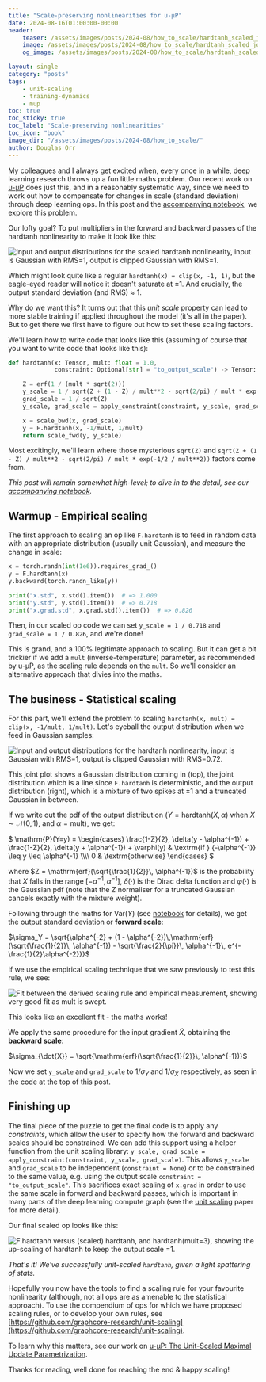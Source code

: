 ```yaml
---
title: "Scale-preserving nonlinearities for u-μP"
date: 2024-08-16T01:00:00-00:00
header:
    teaser: /assets/images/posts/2024-08/how_to_scale/hardtanh_scaled_joint.png
    image: /assets/images/posts/2024-08/how_to_scale/hardtanh_scaled_joint.png
    og_image: /assets/images/posts/2024-08/how_to_scale/hardtanh_scaled_joint.png

layout: single
category: "posts"
tags:
    - unit-scaling
    - training-dynamics
    - mup
toc: true
toc_sticky: true
toc_label: "Scale-preserving nonlinearities"
toc_icon: "book"
image_dir: "/assets/images/posts/2024-08/how_to_scale/"
author: Douglas Orr
---
```


My colleagues and I always get excited when, every once in a while, deep learning research throws up a fun little maths problem. Our recent work on [u-μP](https://arxiv.org/abs/2407.17465) does just this, and in a reasonably systematic way, since we need to work out how to compensate for changes in scale (standard deviation) through deep learning ops. In this post and the [accompanying notebook](https://github.com/graphcore-research/unit-scaling/blob/main/examples/how_to_scale.ipynb), we explore this problem.

Our lofty goal? To put multipliers in the forward and backward passes of the hardtanh nonlinearity to make it look like this:

<img class="constrained_img" src="{{ page.image_dir | append: 'hardtanh_scaled_joint.png' | relative_url }}"
    alt="Input and output distributions for the scaled hardtanh nonlinearity, input is Gaussian with RMS=1, output is clipped Gaussian with RMS=1.">

Which might look quite like a regular `hardtanh(x) = clip(x, -1, 1)`, but the eagle-eyed reader will notice it doesn't saturate at ±1. And crucially, the output standard deviation (and RMS) ≈ 1.

Why do we want this? It turns out that this _unit scale_ property can lead to more stable training if applied throughout the model (it's all in the paper). But to get there we first have to figure out how to set these scaling factors.

We'll learn how to write code that looks like this (assuming of course that you want to write code that looks like this):

```python
def hardtanh(x: Tensor, mult: float = 1.0,
             constraint: Optional[str] = "to_output_scale") -> Tensor:

    Z = erf(1 / (mult * sqrt(2)))
    y_scale = 1 / sqrt(Z + (1 - Z) / mult**2 - sqrt(2/pi) / mult * exp(-1/2 / mult**2))
    grad_scale = 1 / sqrt(Z)
    y_scale, grad_scale = apply_constraint(constraint, y_scale, grad_scale)

    x = scale_bwd(x, grad_scale)
    y = F.hardtanh(x, -1/mult, 1/mult)
    return scale_fwd(y, y_scale)
```

Most excitingly, we'll learn where those mysterious `sqrt(Z)` and `sqrt(Z + (1 - Z) / mult**2 - sqrt(2/pi) / mult * exp(-1/2 / mult**2))` factors come from.

_This post will remain somewhat high-level; to dive in to the detail, see our [accompanying notebook](https://github.com/graphcore-research/unit-scaling/blob/main/examples/how_to_scale.ipynb)._

## Warmup - Empirical scaling

The first approach to scaling an op like `F.hardtanh` is to feed in random data with an appropriate distribution (usually unit Gaussian), and measure the change in scale:

```python
x = torch.randn(int(1e6)).requires_grad_()
y = F.hardtanh(x)
y.backward(torch.randn_like(y))

print("x.std", x.std().item())  # => 1.000
print("y.std", y.std().item())  # => 0.718
print("x.grad.std", x.grad.std().item())  # => 0.826
```

Then, in our scaled op code we can set `y_scale = 1 / 0.718` and `grad_scale = 1 / 0.826`, and we're done!

This is grand, and a 100% legitimate approach to scaling. But it can get a bit trickier if we add a `mult` (inverse-temperature) parameter, as recommended by u-μP, as the scaling rule depends on the `mult`. So we'll consider an alternative approach that divies into the maths.

## The business - Statistical scaling

For this part, we'll extend the problem to scaling `hardtanh(x, mult) = clip(x, -1/mult, 1/mult)`. Let's eyeball the output distribution when we feed in Gaussian samples:

<img class="constrained_img_small" src="{{ page.image_dir | append: 'hardtanh_joint.png' | relative_url }}"
    alt="Input and output distributions for the hardtanh nonlinearity, input is Gaussian with RMS=1, output is clipped Gaussian with RMS=0.72.">

This joint plot shows a Gaussian distribution coming in (top), the joint distribution which is a line since `F.hardtanh` is deterministic, and the output distribution (right), which is a mixture of two spikes at ±1 and a truncated Gaussian in between.

If we write out the pdf of the output distribution ($Y = \mathrm{hardtanh}(X, \alpha)$ when $X \sim \mathcal{N}(0,1)$, and $\alpha = \mathrm{mult}$), we get:

$ \mathrm{P}(Y=y) = \begin{cases} \frac{1-Z}{2}\, \delta(y - \alpha^{-1}) + \frac{1-Z}{2}\, \delta(y + \alpha^{-1}) + \varphi(y) & \textrm{if } {-\alpha^{-1}} \leq y \leq \alpha^{-1} \\\\\\\\
0 & \textrm{otherwise} \end{cases} $

where $Z = \mathrm{erf}(\sqrt{\frac{1}{2}}\, \alpha^{-1})$ is the probability that $X$ falls in the range $[-\alpha^{-1}, \alpha^{-1}]$, $\delta(\cdot)$ is the Dirac delta function and $\varphi(\cdot)$ is the Gaussian pdf (note that the $Z$ normaliser for a truncated Gaussian cancels exactly with the mixture weight).

Following through the maths for $\mathrm{Var}(Y)$ (see [notebook](https://github.com/graphcore-research/unit-scaling/blob/main/examples/how_to_scale.ipynb) for details), we get the output standard deviation or **forward scale**:

$\sigma_Y = \sqrt{\alpha^{-2} + (1 - \alpha^{-2})\,\mathrm{erf}(\sqrt{\frac{1}{2}}\, \alpha^{-1}) - \sqrt{\frac{2}{\pi}}\, \alpha^{-1}\, e^{-\frac{1}{2}\alpha^{-2}}}$

If we use the empirical scaling technique that we saw previously to test this rule, we see:

<img class="constrained_img_small" src="{{ page.image_dir | append: 'hardtanh_mult_fit.png' | relative_url }}"
    alt="Fit between the derived scaling rule and empirical measurement, showing very good fit as mult is swept.">

This looks like an excellent fit - the maths works!

We apply the same procedure for the input gradient $\dot{X}$, obtaining the **backward scale**:

$\sigma_{\dot{X}} = \sqrt{\mathrm{erf}(\sqrt{\frac{1}{2}}\, \alpha^{-1})}$

Now we set `y_scale` and `grad_scale` to $1/\sigma_Y$ and $1/\sigma_{\dot{X}}$ respectively, as seen in the code at the top of this post.

## Finishing up

The final piece of the puzzle to get the final code is to apply any _constraints_, which allow the user to specify how the forward and backward scales should be constrained. We can add this support using a helper function from the unit scaling library: `y_scale, grad_scale = apply_constraint(constraint, y_scale, grad_scale)`. This allows `y_scale` and `grad_scale` to be independent (`constraint = None`) or to be constrained to the same value, e.g. using the output scale `constraint = "to_output_scale"`. This sacrifices exact scaling of `x.grad` in order to use the same scale in forward and backward passes, which is important in many parts of the deep learning compute graph (see the [unit scaling](https://arxiv.org/abs/2303.11257) paper for more detail).

Our final scaled op looks like this:

<img class="constrained_img_large" src="{{ page.image_dir | append: 'hardtanh_scaled_functions.png' | relative_url }}"
    alt="F.hardtanh versus (scaled) hardtanh, and hardtanh(mult=3), showing the up-scaling of hardtanh to keep the output scale =1.">

_That's it! We've successfully unit-scaled `hardtanh`, given a light spattering of stats._

Hopefully you now have the tools to find a scaling rule for your favourite nonlinearity (although, not all ops are as amenable to the statistical approach). To use the compendium of ops for which we have proposed scaling rules, or to develop your own rules, see [https://github.com/graphcore-research/unit-scaling](https://github.com/graphcore-research/unit-scaling).

To learn why this matters, see our work on [u-μP: The Unit-Scaled Maximal Update Parametrization](https://arxiv.org/abs/2407.17465).

Thanks for reading, well done for reaching the end & happy scaling!
